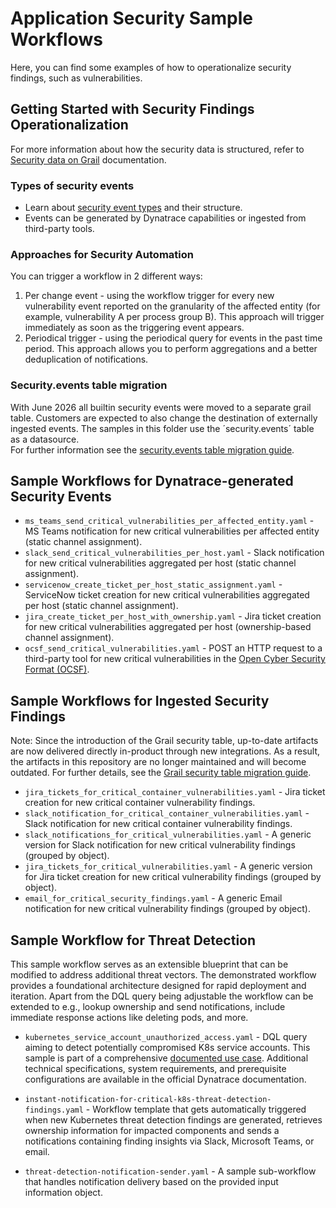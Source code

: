 # Application Security Sample Workflows

Here, you can find some examples of how to operationalize security findings, such as vulnerabilities. 

## Getting Started with Security Findings Operationalization

For more information about how the security data is structured, refer to [Security data on Grail](https://docs.dynatrace.com/docs/platform-modules/application-security/security-data-on-grail) documentation.

### Types of security events
* Learn about [security event types](https://docs.dynatrace.com/docs/platform-modules/application-security/security-data-on-grail#security-events) and their structure.
* Events can be generated by Dynatrace capabilities or ingested from third-party tools.

### Approaches for Security Automation
You can trigger a workflow in 2 different ways:
1. Per change event - using the workflow trigger for every new vulnerability event reported on the granularity of the affected entity (for example, vulnerability A per process group B). This approach will trigger immediately as soon as the triggering event appears.
2. Periodical trigger - using the periodical query for events in the past time period. This approach allows you to perform aggregations and a better deduplication of notifications.

### Security.events table migration

With June 2026 all builtin security events were moved to a separate grail table. Customers are expected to also change the destination of externally ingested events. The samples in this folder use the ´security.events´ table as a datasource.  
For further information see the [security.events table migration guide](https://docs.dynatrace.com/docs/secure/threat-observability/migration).

## Sample Workflows for Dynatrace-generated Security Events
* `ms_teams_send_critical_vulnerabilities_per_affected_entity.yaml` - MS Teams notification for new critical vulnerabilities per affected entity (static channel assignment).
* `slack_send_critical_vulnerabilities_per_host.yaml` - Slack notification for new critical vulnerabilities aggregated per host (static channel assignment).
* `servicenow_create_ticket_per_host_static_assignment.yaml` - ServiceNow ticket creation for new critical vulnerabilities aggregated per host (static channel assignment).
* `jira_create_ticket_per_host_with_ownership.yaml` - Jira ticket creation for new critical vulnerabilities aggregated per host (ownership-based channel assignment).
* `ocsf_send_critical_vulnerabilities.yaml` - POST an HTTP request to a third-party tool for new critical vulnerabilities in the [Open Cyber Security Format (OCSF)](https://schema.ocsf.io/1.1.0/classes/vulnerability_finding?extensions=linux,win).

## Sample Workflows for Ingested Security Findings
Note: Since the introduction of the Grail security table, up-to-date artifacts are now delivered directly in-product through new integrations.
As a result, the artifacts in this repository are no longer maintained and will become outdated.
For further details, see the [Grail security table migration guide](https://docs.dynatrace.com/docs/secure/threat-observability/migration).

* `jira_tickets_for_critical_container_vulnerabilities.yaml` - Jira ticket creation for new critical container vulnerability findings.
* `slack_notification_for_critical_container_vulnerabilities.yaml` - Slack notification for new critical container vulnerability findings.
* `slack_notifications_for_critical_vulnerabilities.yaml` - A generic version for Slack notification for new critical vulnerability findings (grouped by object).
* `jira_tickets_for_critical_vulnerabilities.yaml` - A generic version for Jira ticket creation for new critical vulnerability findings (grouped by object).
* `email_for_critical_security_findings.yaml` - A generic Email notification for new critical vulnerability findings (grouped by object).

## Sample Workflow for Threat Detection
This sample workflow serves as an extensible blueprint that can be modified to address additional threat vectors. The demonstrated workflow provides a foundational architecture designed for rapid deployment and iteration. Apart from the DQL query being adjustable the workflow can be extended to e.g., lookup ownership and send notifications, include immediate response actions like deleting pods, and more.

* `kubernetes_service_account_unauthorized_access.yaml` - DQL query aiming to detect potentially compromised K8s service accounts. This sample is part of a comprehensive [documented use case](https://dt-url.net/en230wg). Additional technical specifications, system requirements, and prerequisite configurations are available in the official Dynatrace documentation.

* `instant-notification-for-critical-k8s-threat-detection-findings.yaml` - Workflow template that gets automatically triggered when new Kubernetes threat detection findings are generated, retrieves ownership information for impacted components and sends a notifications containing finding insights via Slack, Microsoft Teams, or email.

* `threat-detection-notification-sender.yaml` - A sample sub-workflow that handles notification delivery based on the provided input information object.
